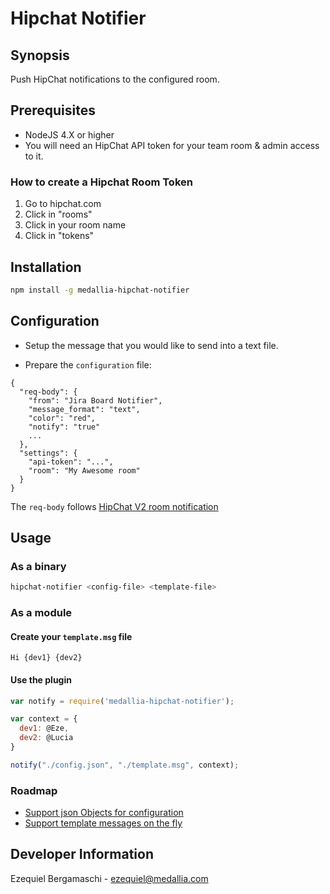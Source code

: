 # Hipchat Notifier

## Synopsis
Push HipChat notifications to the configured room.

## Prerequisites
- NodeJS 4.X or higher
- You will need an HipChat API token for your team room & admin access to it.

### How to create a Hipchat Room Token
1. Go to hipchat.com
2. Click in "rooms"
3. Click in your room name
4. Click in "tokens"

## Installation
```bash
npm install -g medallia-hipchat-notifier
```

## Configuration

- Setup the message that you would like to send into a text file.

- Prepare the `configuration` file:

```
{
  "req-body": {
    "from": "Jira Board Notifier",
    "message_format": "text",
    "color": "red",
    "notify": "true"
    ...
  },
  "settings": {
    "api-token": "...",
    "room": "My Awesome room"
  }
}
```

The `req-body` follows [HipChat V2 room notification](https://www.hipchat.com/docs/apiv2/method/send_room_notification)

## Usage

### As a binary
```bash
hipchat-notifier <config-file> <template-file>
```

### As a module

#### Create your `template.msg` file
```
Hi {dev1} {dev2}
```

#### Use the plugin
```javascript
var notify = require('medallia-hipchat-notifier');

var context = {
  dev1: @Eze,
  dev2: @Lucia
}

notify("./config.json", "./template.msg", context);
```

### Roadmap
- [Support json Objects for configuration](https://github.com/medallia/hipchat-notifier/issues/1)
- [Support template messages on the fly](https://github.com/medallia/hipchat-notifier/issues/2)

## Developer Information
Ezequiel Bergamaschi - ezequiel@medallia.com
